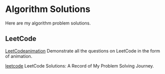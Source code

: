 # Algorithm Solutions
Here are my algorithm problem solutions.

## LeetCode
[LeetCodeanimation](https://github.com/MisterBooo/LeetCodeAnimation)
Demonstrate all the questions on LeetCode in the form of animation.

[leetcode](https://github.com/azl397985856/leetcode)
LeetCode Solutions: A Record of My Problem Solving Journey.